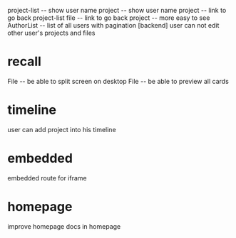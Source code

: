 project-list -- show user name
project -- show user name
project -- link to go back project-list
file -- link to go back project -- more easy to see
AuthorList -- list of all users with pagination
[backend] user can not edit other user's projects and files

# recall

File -- be able to split screen on desktop
File -- be able to preview all cards

# timeline

user can add project into his timeline

# embedded

embedded route for iframe

# homepage

improve homepage
docs in homepage
